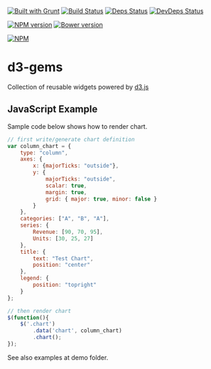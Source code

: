 [![Built with Grunt](https://cdn.gruntjs.com/builtwith.png)](http://gruntjs.com/)
[![Build Status](https://drone.io/github.com/sergeyt/d3-gems/status.png)](https://drone.io/github.com/sergeyt/d3-gems/latest)
[![Deps Status](https://david-dm.org/sergeyt/d3-gems.png)](https://david-dm.org/sergeyt/d3-gems)
[![DevDeps Status](https://david-dm.org/sergeyt/d3-gems/dev-status.png)](https://david-dm.org/sergeyt/d3-gems#info=devDependencies)

[![NPM version](https://badge.fury.io/js/d3-gems.png)](http://badge.fury.io/js/d3-gems)
[![Bower version](https://badge.fury.io/bo/d3-gems.svg)](http://badge.fury.io/bo/d3-gems)

[![NPM](https://nodei.co/npm/d3-gems.png?downloads=true&stars=true)](https://nodei.co/npm/d3-gems/)

# d3-gems

Collection of reusable widgets powered by [d3.js](http://d3js.org/)

## JavaScript Example

Sample code below shows how to render chart.

```javascript
// first write/generate chart definition
var column_chart = {
	type: "column",
	axes: {
		x: {majorTicks: "outside"},
		y: {
			majorTicks: "outside",
			scalar: true,
			margin: true,
			grid: { major: true, minor: false }
		}
	},
	categories: ["A", "B", "A"],
	series: {
		Revenue: [90, 70, 95],
		Units: [30, 25, 27]
	},
	title: {
		text: "Test Chart",
		position: "center"
	},
	legend: {
		position: "topright"
	}
};

// then render chart
$(function(){
	$('.chart')
		.data('chart', column_chart)
		.chart();
});
```

See also examples at demo folder.
